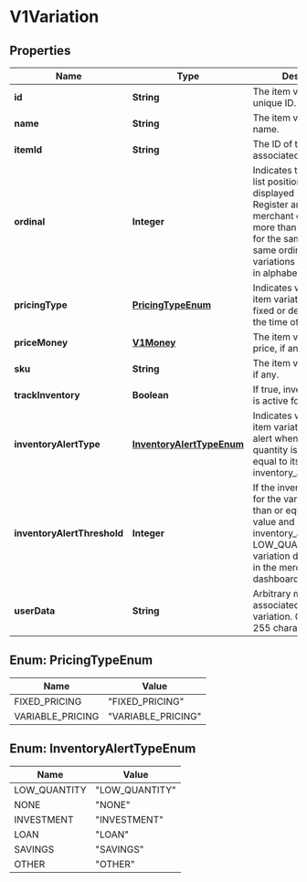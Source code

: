 
# V1Variation

## Properties
Name | Type | Description | Notes
------------ | ------------- | ------------- | -------------
**id** | **String** | The item variation&#39;s unique ID. |  [optional]
**name** | **String** | The item variation&#39;s name. |  [optional]
**itemId** | **String** | The ID of the variation&#39;s associated item. |  [optional]
**ordinal** | **Integer** | Indicates the variation&#39;s list position when displayed in Square Register and the merchant dashboard. If more than one variation for the same item has the same ordinal value, those variations are displayed in alphabetical order |  [optional]
**pricingType** | [**PricingTypeEnum**](#PricingTypeEnum) | Indicates whether the item variation&#39;s price is fixed or determined at the time of sale. |  [optional]
**priceMoney** | [**V1Money**](V1Money.md) | The item variation&#39;s price, if any. |  [optional]
**sku** | **String** | The item variation&#39;s SKU, if any. |  [optional]
**trackInventory** | **Boolean** | If true, inventory tracking is active for the variation. |  [optional]
**inventoryAlertType** | [**InventoryAlertTypeEnum**](#InventoryAlertTypeEnum) | Indicates whether the item variation displays an alert when its inventory quantity is less than or equal to its inventory_alert_threshold. |  [optional]
**inventoryAlertThreshold** | **Integer** | If the inventory quantity for the variation is less than or equal to this value and inventory_alert_type is LOW_QUANTITY, the variation displays an alert in the merchant dashboard. |  [optional]
**userData** | **String** | Arbitrary metadata associated with the variation. Cannot exceed 255 characters. |  [optional]


<a name="PricingTypeEnum"></a>
## Enum: PricingTypeEnum
Name | Value
---- | -----
FIXED_PRICING | &quot;FIXED_PRICING&quot;
VARIABLE_PRICING | &quot;VARIABLE_PRICING&quot;


<a name="InventoryAlertTypeEnum"></a>
## Enum: InventoryAlertTypeEnum
Name | Value
---- | -----
LOW_QUANTITY | &quot;LOW_QUANTITY&quot;
NONE | &quot;NONE&quot;
INVESTMENT | &quot;INVESTMENT&quot;
LOAN | &quot;LOAN&quot;
SAVINGS | &quot;SAVINGS&quot;
OTHER | &quot;OTHER&quot;



